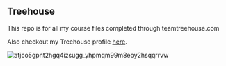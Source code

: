## Treehouse

This repo is for all my course files completed through teamtreehouse.com

Also checkout my Treehouse profile [here](https://github.com/muchiridm).

![atjco5gpnt2hgq4izsugg_yhpmqm99m8eoy2hsqqrrvw](https://cloud.githubusercontent.com/assets/15604395/15379844/46664eca-1d71-11e6-99f0-2a49afc741df.jpg)
